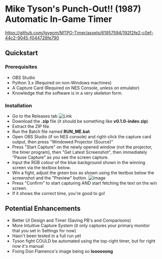 # Mike Tyson's Punch-Out!! (1987) Automatic In-Game Timer

https://github.com/Igyeom/MTPO-Timer/assets/61957594/192f2fe2-c0ef-44c2-9045-f044726fe790


## Quickstart

### Prerequisites
- OBS Studio
- Python 3.x (Required on non-Windows machines)
- A Capture Card (Required on NES Console, unless on emulator)
- Knowledge that the software is in a very skeleton form.

### Installation
- Go to the Releases tab ![Link](https://github.com/Igyeom/MTPO-Timer/releases)
- Download the **.zip** file (it should be something like **v0.1.0-indev.zip**)
- Extract the ZIP file.
- Run the Batch file named **RUN_ME.bat**
- Open OBS Studio (if on NES console) and right-click the capture card output, then press "Windowed Projector (Source)"
- Press "Start Capture" on the newly opened window (not the projector, the timer program), then "Get Latest Screenshot", then immediately "Pause Capture" as you see the screen capture.
- Input the RGB colour of the blue background shown in the winning screen via the textbox below.
- Win a fight, adjust the green box as shown using the textbox below the screenshot and the "Preview" button.
![image](https://github.com/Igyeom/MTPO-Timer/assets/61957594/63b262ee-b7dc-44c2-a209-748b2b6770ed)
- Press "Confirm" to start capturing AND start fetching the text on the win screen.
- If it shows the correct time, you're good to go!


## Potential Enhancements
- Better UI Design and Timer (Saving PB's and Comparisons)
- More Intuitive Capture System (it only captures your primary monitor that you set in Settings for now)
- Hasn't been tested in a full run yet
- Tyson fight COULD be automated using the top-right timer, but for right now it's manual
- Fixing Don Flamenco's image being so **loooooong**
